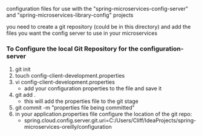configuration files for use with the "spring-microservices-config-server" and "spring-microservices-library-config"
projects

you need to create a git repository (could be in this directory) and add the files you want the config server to use in your 
microservices

### To Configure the local Git Repository for the configuration-server
1. git init
2. touch config-client-development.properties
3. vi config-client-development.properties
    * add your configuration properties to the file and save it
4. git add .
    * this will add the properties file to the git stage
5. git commit -m "properties file being committed"
5. in your application.properties file configure the location of the git repo:
    * spring.cloud.config.server.git.uri=C:/Users/Cliff/IdeaProjects/spring-microservices-oreilly/configuration

